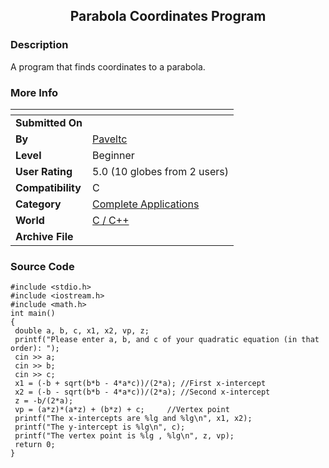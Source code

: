 ﻿<div align="center">

## Parabola Coordinates Program


</div>

### Description

A program that finds coordinates to a parabola.
 
### More Info
 


<span>             |<span>
---                |---
**Submitted On**   |
**By**             |[Paveltc](https://github.com/Planet-Source-Code/PSCIndex/blob/master/ByAuthor/paveltc.md)
**Level**          |Beginner
**User Rating**    |5.0 (10 globes from 2 users)
**Compatibility**  |C
**Category**       |[Complete Applications](https://github.com/Planet-Source-Code/PSCIndex/blob/master/ByCategory/complete-applications__3-7.md)
**World**          |[C / C\+\+](https://github.com/Planet-Source-Code/PSCIndex/blob/master/ByWorld/c-c.md)
**Archive File**   |[](https://github.com/Planet-Source-Code/paveltc-parabola-coordinates-program__3-3105/archive/master.zip)





### Source Code

```
#include <stdio.h>
#include <iostream.h>
#include <math.h>
int main()
{
 double a, b, c, x1, x2, vp, z;
 printf("Please enter a, b, and c of your quadratic equation (in that order): ");
 cin >> a;
 cin >> b;
 cin >> c;
 x1 = (-b + sqrt(b*b - 4*a*c))/(2*a); //First x-intercept
 x2 = (-b - sqrt(b*b - 4*a*c))/(2*a); //Second x-intercept
 z = -b/(2*a);
 vp = (a*z)*(a*z) + (b*z) + c;     //Vertex point
 printf("The x-intercepts are %lg and %lg\n", x1, x2);
 printf("The y-intercept is %lg\n", c);
 printf("The vertex point is %lg , %lg\n", z, vp);
 return 0;
}
```


